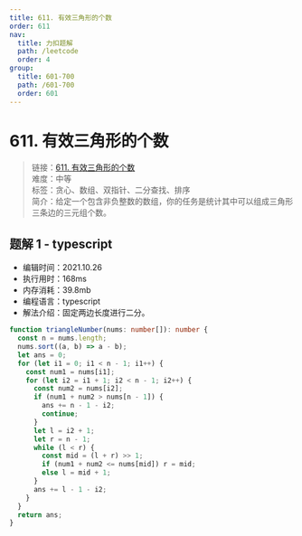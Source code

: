 ```yaml
---
title: 611. 有效三角形的个数
order: 611
nav:
  title: 力扣题解
  path: /leetcode
  order: 4
group:
  title: 601-700
  path: /601-700
  order: 601
---
```


# 611. 有效三角形的个数

> 链接：[611. 有效三角形的个数](https://leetcode-cn.com/problems/valid-triangle-number/)  
> 难度：中等  
> 标签：贪心、数组、双指针、二分查找、排序  
> 简介：给定一个包含非负整数的数组，你的任务是统计其中可以组成三角形三条边的三元组个数。

## 题解 1 - typescript

- 编辑时间：2021.10.26
- 执行用时：168ms
- 内存消耗：39.8mb
- 编程语言：typescript
- 解法介绍：固定两边长度进行二分。

```typescript
function triangleNumber(nums: number[]): number {
  const n = nums.length;
  nums.sort((a, b) => a - b);
  let ans = 0;
  for (let i1 = 0; i1 < n - 1; i1++) {
    const num1 = nums[i1];
    for (let i2 = i1 + 1; i2 < n - 1; i2++) {
      const num2 = nums[i2];
      if (num1 + num2 > nums[n - 1]) {
        ans += n - 1 - i2;
        continue;
      }
      let l = i2 + 1;
      let r = n - 1;
      while (l < r) {
        const mid = (l + r) >> 1;
        if (num1 + num2 <= nums[mid]) r = mid;
        else l = mid + 1;
      }
      ans += l - 1 - i2;
    }
  }
  return ans;
}
```
